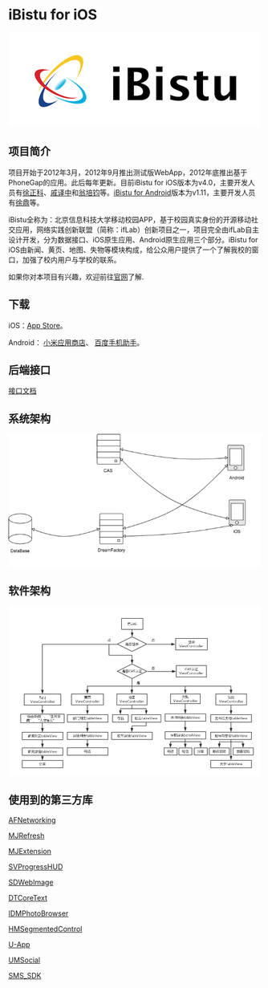 # iBistu for iOS

![image1](https://github.com/ifLab/iCampus-iOS/blob/master/readmeImage/iBistulogo.png)

## 项目简介
项目开始于2012年3月，2012年9月推出测试版WebApp，2012年底推出基于PhoneGap的应用。此后每年更新。目前iBistu for iOS版本为v4.0，主要开发人员有[徐正科](https://github.com/1070794219)、[戚译中](https://github.com/qyz777)和[翁培钧](https://github.com/windstormeye)等。[iBistu for Android](https://github.com/ahtcfg24/New-iBistu-Android)版本为v1.11，主要开发人员有[徐鼎](https://github.com/ahtcfg24)等。

iBistu全称为：北京信息科技大学移动校园APP，基于校园真实身份的开源移动社交应用，网络实践创新联盟（简称：ifLab）创新项目之一，项目完全由ifLab自主设计开发，分为数据接口、iOS原生应用、Android原生应用三个部分。iBistu for iOS由新闻、黄页、地图、失物等模块构成，给公众用户提供了一个了解我校的窗口，加强了校内用户与学校的联系。

如果你对本项目有兴趣，欢迎前往[官网](https://iflab.org/innovationproject/ibistu/)了解.

## 下载
iOS：[App Store](https://itunes.apple.com/cn/app/ibistu/id606795996?mt=8)。

Android：
[小米应用商店](http://app.mi.com/details?id=org.iflab.ibistubydreamfactory)、
[百度手机助手](http://shouji.baidu.com/software/10108684.html)。


## 后端接口
[接口文档](https://github.com/ifLab/iBistu-API)

## 系统架构

![image2](https://github.com/ifLab/iCampus-iOS/blob/master/readmeImage/iBistu.png)
  
## 软件架构

![image2](https://github.com/ifLab/iCampus-iOS/blob/master/readmeImage/3xcel.png)
  
## 使用到的第三方库
[AFNetworking](https://github.com/AFNetworking/AFNetworking)

[MJRefresh](https://github.com/CoderMJLee/MJRefresh)

[MJExtension](https://github.com/CoderMJLee/MJExtension)

[SVProgressHUD](https://github.com/SVProgressHUD/SVProgressHUD)

[SDWebImage](https://github.com/rs/SDWebImage)

[DTCoreText](https://github.com/Cocoanetics/DTCoreText)

[IDMPhotoBrowser](https://github.com/thiagoperes/IDMPhotoBrowser)

[HMSegmentedControl](https://github.com/HeshamMegid/HMSegmentedControl)

[U-App](http://mobile.umeng.com/analytics)

[UMSocial](http://mobile.umeng.com/social)

[SMS_SDK](http://sms.mob.com/)





